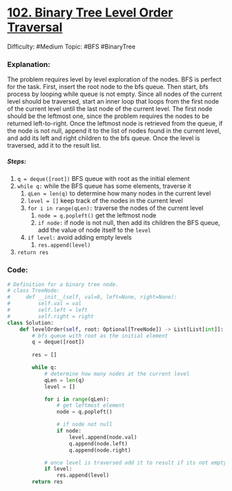 # [102. Binary Tree Level Order Traversal](https://leetcode.com/problems/binary-tree-level-order-traversal/)

Difficulty: #Medium 
Topic: #BFS #BinaryTree 

### Explanation:
The problem requires level by level exploration of the nodes. BFS is perfect for the task. First, insert the root node to the bfs queue. Then start, bfs process by looping while queue is not empty. Since all nodes of the current level should be traversed, start an inner loop that loops from the first node of the current level until the last node of the current level. The first node should be the leftmost one, since the problem requires the nodes to be returned left-to-right. Once the leftmost node is retrieved from the queue, if the node is not null, append it to the list of nodes found in the current level, and add its left and right children to the bfs queue. Once the level is traversed, add it to the result list.

##### Steps:
1. `q = deque([root])` BFS queue with root as the initial element
2. `while q:` while the BFS queue has some elements, traverse it
	1. `qLen = len(q)` to determine how many nodes in the current level
	2. `level = []` keep track of the nodes in the current level
	3. `for i in range(qLen):` traverse the nodes of the current level
		1. `node = q.popleft()` get the leftmost node
		2. `if node:` if node is not null, then add its children the BFS queue, add the value of node itself to the `level`
	4. `if level:` avoid adding empty levels
		1. `res.append(level)`
3. `return res`

### Code:

```python
# Definition for a binary tree node.
# class TreeNode:
#     def __init__(self, val=0, left=None, right=None):
#         self.val = val
#         self.left = left
#         self.right = right
class Solution:
    def levelOrder(self, root: Optional[TreeNode]) -> List[List[int]]:
        # bfs queue with root as the initial element
        q = deque([root])
        
        res = []

        while q:
            # determine how many nodes at the current level
            qLen = len(q)
            level = []

            for i in range(qLen):
                # get leftmost element
                node = q.popleft()

                # if node not null
                if node:
                    level.append(node.val)
                    q.append(node.left)
                    q.append(node.right)

            # once level is traversed add it to result if its not empty
            if level:
                res.append(level)
        return res

```
